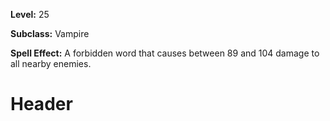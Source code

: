 <!-- TITLE: Spell: Word Of Spirit -->
<!-- SUBTITLE:  -->

**Level:** 25

**Subclass:** Vampire

**Spell Effect:** A forbidden word that causes between 89 and 104 damage to all nearby enemies.

# Header